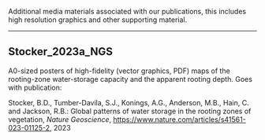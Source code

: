 Additional media materials associated with our publications, this includes
high resolution graphics and other supporting material.

----

## Stocker_2023a_NGS

A0-sized posters of high-fidelity (vector graphics, PDF) maps of the rooting-zone water-storage capacity and the apparent rooting depth. Goes with publication:

Stocker, B.D., Tumber-Davila, S.J., Konings, A.G., Anderson, M.B., Hain, C. and Jackson, R.B.: Global patterns of water storage in the rooting zones of vegetation, *Nature Geoscience*, https://www.nature.com/articles/s41561-023-01125-2, 2023
